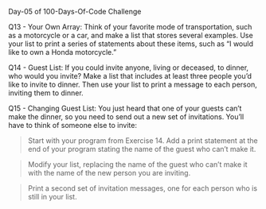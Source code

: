 Day-05 of 100-Days-Of-Code Challenge

Q13 - Your Own Array: Think of your favorite mode of transportation, such as a motorcycle or a car, and make a list that stores several examples. Use your list to print a series of statements about these items, such as “I would like to own a Honda motorcycle.”

Q14 - Guest List: If you could invite anyone, living or deceased, to dinner, who would you invite? Make a list that includes at least three people you’d like to invite to dinner. Then use your list to print a message to each person, inviting them to dinner.

Q15 - Changing Guest List: You just heard that one of your guests can’t make the dinner, so you need to send out a new set of invitations. You’ll have to think of someone else to invite:

> Start with your program from Exercise 14. Add a print statement at the end of your program stating the name of the guest who can’t make it.

> Modify your list, replacing the name of the guest who can’t make it with the name of the new person you are inviting.

> Print a second set of invitation messages, one for each person who is still in your list.